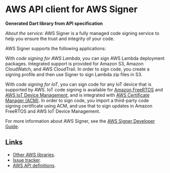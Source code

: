 # AWS API client for AWS Signer

**Generated Dart library from API specification**

*About the service:*
AWS Signer is a fully managed code signing service to help you ensure the
trust and integrity of your code.

AWS Signer supports the following applications:

With <i>code signing for AWS Lambda</i>, you can sign AWS Lambda deployment
packages. Integrated support is provided for Amazon S3, Amazon CloudWatch,
and AWS CloudTrail. In order to sign code, you create a signing profile and
then use Signer to sign Lambda zip files in S3.

With <i>code signing for IoT</i>, you can sign code for any IoT device that
is supported by AWS. IoT code signing is available for <a
href="https://docs.aws.amazon.com/freertos/latest/userguide/">Amazon
FreeRTOS</a> and <a
href="https://docs.aws.amazon.com/iot/latest/developerguide/">AWS IoT Device
Management</a>, and is integrated with <a
href="https://docs.aws.amazon.com/acm/latest/userguide/">AWS Certificate
Manager (ACM)</a>. In order to sign code, you import a third-party code
signing certificate using ACM, and use that to sign updates in Amazon
FreeRTOS and AWS IoT Device Management.

For more information about AWS Signer, see the <a
href="https://docs.aws.amazon.com/signer/latest/developerguide/Welcome.html">AWS
Signer Developer Guide</a>.
<p/>

## Links

- [Other AWS libraries](https://github.com/agilord/aws_client/tree/master/generated).
- [Issue tracker](https://github.com/agilord/aws_client/issues).
- [AWS API definitions](https://github.com/aws/aws-sdk-js/tree/master/apis).

